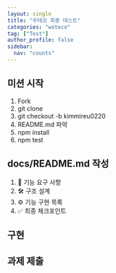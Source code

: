 ```yaml
---
layout: single
title: "우테코 최종 테스트"
categories: "woteco"
tag: ["Test"]
author_profile: false
sidebar:
  nav: "counts"
---
```


## 미션 시작

1. Fork
2. git clone
3. git checkout -b kimmireu0220
4. README.md 파악
5. npm install
6. npm test

## docs/README.md 작성

1. 🚀 기능 요구 사항
2. 🛠️ 구조 설계
3. ⚙️ 기능 구현 목록
4. ✅ 최종 체크포인트

## 구현

## 과제 제출
